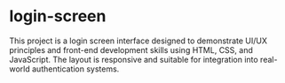 # login-screen
This project is a login screen interface designed to demonstrate UI/UX principles and front-end development skills using HTML, CSS, and JavaScript. The layout is responsive and suitable for integration into real-world authentication systems.
